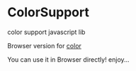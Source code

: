 # ColorSupport
color support javascript lib

Browser version for [color](!github.com/Qix-/color) 

You can use it in Browser directly! enjoy...
